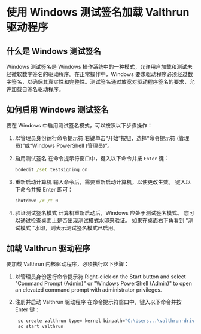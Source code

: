 # 使用 Windows 测试签名加载 Valthrun 驱动程序
## 什么是 Windows 测试签名
Windows 测试签名是 Windows 操作系统中的一种模式，允许用户加载和测试未经微软数字签名的驱动程序。在正常操作中，Windows 要求驱动程序必须经过数字签名，以确保其真实性和完整性。测试签名通过放宽对驱动程序签名的要求，允许加载自签名驱动程序。

## 如何启用 Windows 测试签名
要在 Windows 中启用测试签名模式，可以按照以下步骤操作：
1. 以管理员身份运行命令提示符
   右键单击“开始”按钮，选择“命令提示符 (管理员)”或“Windows PowerShell (管理员)”。

2. 启用测试签名
   在命令提示符窗口中，键入以下命令并按 `Enter` 键：
   ```cmd
   bcdedit /set testsigning on
    ```

3. 重新启动计算机 
   输入命令后，需要重新启动计算机，以使更改生效。
   键入以下命令并按 Enter 即可：
   ```cmd
   shutdown /r /t 0
   ```

4. 验证测试签名模式
   计算机重新启动后，Windows 应处于测试签名模式。 
   您可以通过检查桌面上是否出现测试模式水印来验证。 
   如果在桌面右下角看到 "测试模式 "水印，则表示测试签名模式已启用。

## 加载 Valthrun 驱动程序
要加载 Valthrun 内核驱动程序，必须执行以下步骤：
1. 以管理员身份运行命令提示符
   Right-click on the Start button and select "Command Prompt (Admin)" or "Windows PowerShell (Admin)" to open an elevated command prompt with administrator privileges.

2. 注册并启动 Valthrun 驱动程序
   在命令提示符窗口中，键入以下命令并按 Enter 键：
   ```cmd
    sc create valthrun type= kernel binpath="C:\Users...\valthrun-driver.sys"
    sc start valthrun 
    ```